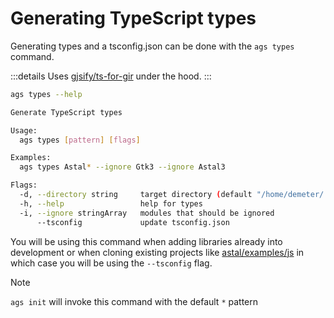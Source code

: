 # Generating TypeScript types

Generating types and a tsconfig.json can be done with the `ags types` command.

:::details
Uses [gjsify/ts-for-gir](https://github.com/gjsify/ts-for-gir) under the hood.
:::

```sh
ags types --help

Generate TypeScript types

Usage:
  ags types [pattern] [flags]

Examples:
  ags types Astal* --ignore Gtk3 --ignore Astal3

Flags:
  -d, --directory string     target directory (default "/home/demeter/.config/ags")
  -h, --help                 help for types
  -i, --ignore stringArray   modules that should be ignored
      --tsconfig             update tsconfig.json
```

You will be using this command when adding libraries already into development
or when cloning existing projects like [astal/examples/js](https://github.com/Aylur/astal/tree/main/examples/js)
in which case you will be using the `--tsconfig` flag.

> [!NOTE]
> `ags init` will invoke this command with the default `*` pattern
